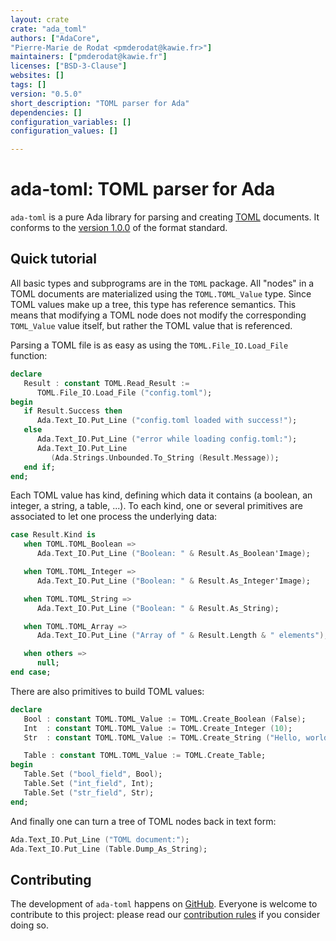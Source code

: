 ```yaml
---
layout: crate
crate: "ada_toml"
authors: ["AdaCore",
"Pierre-Marie de Rodat <pmderodat@kawie.fr>"]
maintainers: ["pmderodat@kawie.fr"]
licenses: ["BSD-3-Clause"]
websites: []
tags: []
version: "0.5.0"
short_description: "TOML parser for Ada"
dependencies: []
configuration_variables: []
configuration_values: []

---
```

ada-toml: TOML parser for Ada
=============================

`ada-toml` is a pure Ada library for parsing and creating
[TOML](https://github.com/toml-lang/toml#toml) documents. It conforms to the
[version 1.0.0](https://toml.io/en/v1.0.0) of the format standard.


Quick tutorial
--------------

All basic types and subprograms are in the `TOML` package. All "nodes" in a
TOML documents are materialized using the `TOML.TOML_Value` type. Since TOML
values make up a tree, this type has reference semantics. This means that
modifying a TOML node does not modify the corresponding `TOML_Value` value
itself, but rather the TOML value that is referenced.

Parsing a TOML file is as easy as using the `TOML.File_IO.Load_File` function:

```ada
declare
   Result : constant TOML.Read_Result :=
      TOML.File_IO.Load_File ("config.toml");
begin
   if Result.Success then
      Ada.Text_IO.Put_Line ("config.toml loaded with success!");
   else
      Ada.Text_IO.Put_Line ("error while loading config.toml:");
      Ada.Text_IO.Put_Line
         (Ada.Strings.Unbounded.To_String (Result.Message));
   end if;
end;
```

Each TOML value has kind, defining which data it contains (a boolean, an
integer, a string, a table, ...). To each kind, one or several primitives are
associated to let one process the underlying data:

```ada
case Result.Kind is
   when TOML.TOML_Boolean =>
      Ada.Text_IO.Put_Line ("Boolean: " & Result.As_Boolean'Image);

   when TOML.TOML_Integer =>
      Ada.Text_IO.Put_Line ("Boolean: " & Result.As_Integer'Image);

   when TOML.TOML_String =>
      Ada.Text_IO.Put_Line ("Boolean: " & Result.As_String);

   when TOML.TOML_Array =>
      Ada.Text_IO.Put_Line ("Array of " & Result.Length & " elements");

   when others =>
      null;
end case;
```

There are also primitives to build TOML values:

```ada
declare
   Bool : constant TOML.TOML_Value := TOML.Create_Boolean (False);
   Int  : constant TOML.TOML_Value := TOML.Create_Integer (10);
   Str  : constant TOML.TOML_Value := TOML.Create_String ("Hello, world");

   Table : constant TOML.TOML_Value := TOML.Create_Table;
begin
   Table.Set ("bool_field", Bool);
   Table.Set ("int_field", Int);
   Table.Set ("str_field", Str);
end;
```

And finally one can turn a tree of TOML nodes back in text form:

```ada
Ada.Text_IO.Put_Line ("TOML document:");
Ada.Text_IO.Put_Line (Table.Dump_As_String);
```


Contributing
------------

The development of `ada-toml` happens on
[GitHub](https://github.com/pmderodat/ada-toml).  Everyone is welcome to
contribute to this project: please read our [contribution
rules](https://github.com/pmderodat/ada-toml/tree/master/CONTRIBUTING.rst) if
you consider doing so.


